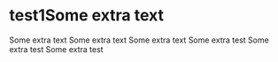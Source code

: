 # test1Some extra text
Some extra text
Some extra text
Some extra text
Some extra test
Some extra test
Some extra test
